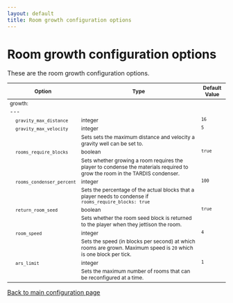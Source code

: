 ```yaml
---
layout: default
title: Room growth configuration options
---
```


# Room growth configuration options

These are the room growth configuration options.

<style type="text/css">
			table, table code { font-size:85%; }
			td { vertical-align:top; }
			td.noborder { border-bottom: none; }
			tr.coption { background-color: #eee; }
		</style>

| Option                                            | Type                                                                                                                         | Default Value |
|---------------------------------------------------|------------------------------------------------------------------------------------------------------------------------------|---------------|
| growth:                                           |
| ---                                               |
| &nbsp;&nbsp;&nbsp;&nbsp;`gravity_max_distance`    | integer                                                                                                                      | `16`          |
| &nbsp;&nbsp;&nbsp;&nbsp;`gravity_max_velocity`    | integer                                                                                                                      | `5`           |
| &nbsp;                                            | Sets sets the maximum distance and velocity a gravity well can be set to.                                                    |
| &nbsp;&nbsp;&nbsp;&nbsp;`rooms_require_blocks`    | boolean                                                                                                                      | `true`        |
| &nbsp;                                            | Sets whether growing a room requires the player to condense the materials required to grow the room in the TARDIS condenser. |
| &nbsp;&nbsp;&nbsp;&nbsp;`rooms_condenser_percent` | integer                                                                                                                      | `100`         |
| &nbsp;                                            | Sets the percentage of the actual blocks that a player needs to condense if `rooms_require_blocks: true`                     |
| &nbsp;&nbsp;&nbsp;&nbsp;`return_room_seed`        | boolean                                                                                                                      | `true`        |
| &nbsp;                                            | Sets whether the room seed block is returned to the player when they jettison the room.                                      |
| &nbsp;&nbsp;&nbsp;&nbsp;`room_speed`              | integer                                                                                                                      | `4`           |
| &nbsp;                                            | Sets the speed (in blocks per second) at which rooms are grown. Maximum speed is `20` which is one block per tick.           |
| &nbsp;&nbsp;&nbsp;&nbsp;`ars_limit`               | integer                                                                                                                      | `1`           |
| &nbsp;                                            | Sets the maximum number of rooms that can be reconfigured at a time.                                                         |

[Back to main configuration page](configuration.html)

